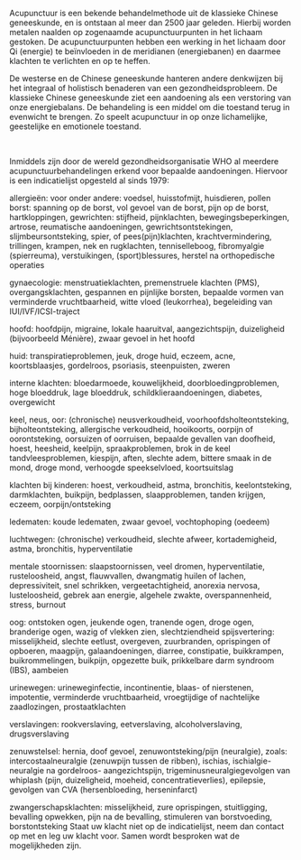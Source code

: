 Acupunctuur is een bekende behandelmethode uit de klassieke Chinese geneeskunde, en is ontstaan al meer dan 2500 jaar geleden. Hierbij worden metalen naalden op zogenaamde acupunctuurpunten in het lichaam gestoken. De acupunctuurpunten hebben een werking in het lichaam door Qi (energie) te beïnvloeden in de meridianen (energiebanen) en daarmee klachten te verlichten en op te heffen.

De westerse en de Chinese geneeskunde hanteren andere denkwijzen bij het integraal of holistisch benaderen van een gezondheidsprobleem. De klassieke Chinese geneeskunde ziet een aandoening als een verstoring van onze energiebalans. De behandeling is een middel om die toestand terug in evenwicht te brengen. Zo speelt acupunctuur in op onze lichamelijke, geestelijke en emotionele toestand.

&nbsp;

Inmiddels zijn door de wereld gezondheidsorganisatie WHO al meerdere acupunctuurbehandelingen erkend voor bepaalde aandoeningen. Hiervoor is een indicatielijst opgesteld al sinds 1979:

allergieën: voor onder andere: voedsel, huisstofmijt, huisdieren, pollen
borst: spanning op de borst, vol gevoel van de borst, pijn op de borst, hartkloppingen,
gewrichten: stijfheid, pijnklachten, bewegingsbeperkingen, artrose, reumatische aandoeningen, gewrichtsontstekingen, slijmbeursontsteking, spier, of pees(pijn)klachten, krachtvermindering, trillingen, krampen, nek en rugklachten, tenniselleboog, fibromyalgie (spierreuma), verstuikingen, (sport)blessures, herstel na orthopedische operaties

gynaecologie: menstruatieklachten, premenstruele klachten (PMS), overgangsklachten, gespannen en pijnlijke borsten, bepaalde vormen van verminderde vruchtbaarheid, witte vloed (leukorrhea), begeleiding van IUI/IVF/ICSI-traject

hoofd: hoofdpijn, migraine, lokale haaruitval, aangezichtspijn, duizeligheid (bijvoorbeeld Ménière), zwaar gevoel in het hoofd

huid: transpiratieproblemen, jeuk, droge huid, eczeem, acne, koortsblaasjes, gordelroos, psoriasis, steenpuisten, zweren

interne klachten: bloedarmoede, kouwelijkheid, doorbloedingproblemen, hoge bloeddruk, lage bloeddruk, schildklieraandoeningen, diabetes, overgewicht

keel, neus, oor: (chronische) neusverkoudheid, voorhoofdsholteontsteking, bijholteontsteking, allergische verkoudheid, hooikoorts, oorpijn of oorontsteking, oorsuizen of oorruisen, bepaalde gevallen van doofheid, hoest, heesheid, keelpijn, spraakproblemen, brok in de keel tandvleesproblemen, kiespijn, aften, slechte adem, bittere smaak in de mond, droge mond, verhoogde speekselvloed, koortsuitslag

klachten bij kinderen: hoest, verkoudheid, astma, bronchitis, keelontsteking, darmklachten, buikpijn, bedplassen, slaapproblemen, tanden krijgen, eczeem, oorpijn/ontsteking

ledematen: koude ledematen, zwaar gevoel, vochtophoping (oedeem)

luchtwegen: (chronische) verkoudheid, slechte afweer, kortademigheid, astma, bronchitis, hyperventilatie

mentale stoornissen: slaapstoornissen, veel dromen, hyperventilatie, rusteloosheid, angst, flauwvallen, dwangmatig huilen of lachen, depressiviteit, snel schrikken, vergeetachtigheid, anorexia nervosa, lusteloosheid, gebrek aan energie, algehele zwakte, overspannenheid, stress, burnout

oog: ontstoken ogen, jeukende ogen, tranende ogen, droge ogen, branderige ogen, wazig of vlekken zien, slechtziendheid
spijsvertering: misselijkheid, slechte eetlust, overgeven, zuurbranden, oprispingen of opboeren, maagpijn, galaandoeningen, diarree, constipatie, buikkrampen, buikrommelingen, buikpijn, opgezette buik, prikkelbare darm syndroom (IBS), aambeien

urinewegen: urineweginfectie, incontinentie, blaas- of nierstenen, impotentie, verminderde vruchtbaarheid, vroegtijdige of nachtelijke zaadlozingen, prostaatklachten

verslavingen: rookverslaving, eetverslaving, alcoholverslaving, drugsverslaving

zenuwstelsel: hernia, doof gevoel, zenuwontsteking/pijn (neuralgie), zoals: intercostaalneuralgie (zenuwpijn tussen de ribben), ischias, ischialgie- neuralgie na gordelroos- aangezichtspijn, trigeminusneuralgiegevolgen van whiplash (pijn, duizeligheid, moeheid, concentratieverlies), epilepsie, gevolgen van CVA (hersenbloeding, herseninfarct)

zwangerschapsklachten: misselijkheid, zure oprispingen, stuitligging, bevalling opwekken, pijn na de bevalling, stimuleren van borstvoeding, borstontsteking
Staat uw klacht niet op de indicatielijst, neem dan contact op met en leg uw klacht voor. Samen wordt besproken wat de mogelijkheden zijn.
